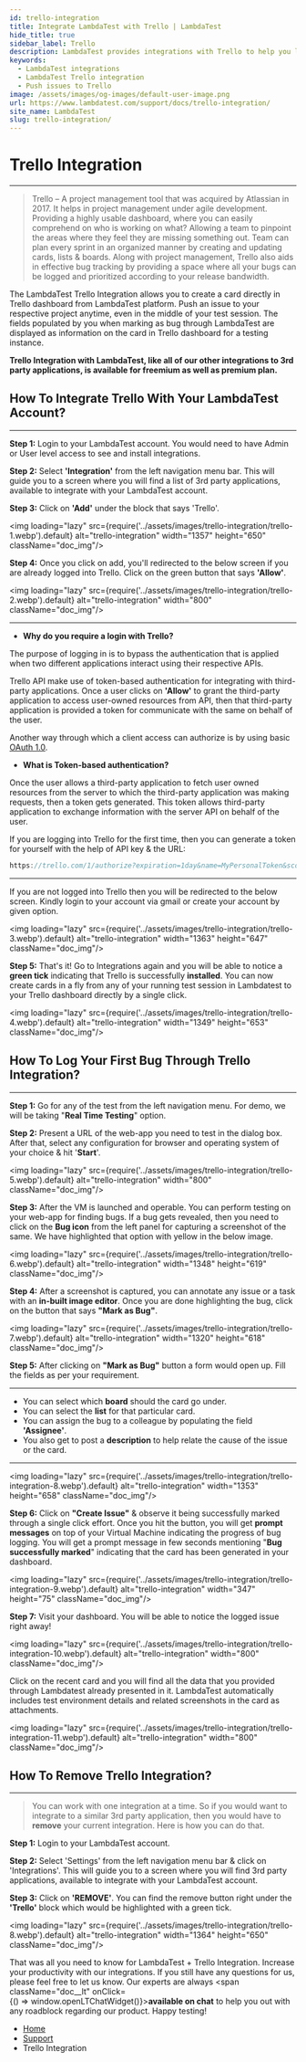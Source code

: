 ```yaml
---
id: trello-integration
title: Integrate LambdaTest with Trello | LambdaTest
hide_title: true
sidebar_label: Trello
description: LambdaTest provides integrations with Trello to help you log bugs directly from the middle of your test session on LambdaTest to your Trello card.
keywords:
  - LambdaTest integrations
  - LambdaTest Trello integration
  - Push issues to Trello
image: /assets/images/og-images/default-user-image.png
url: https://www.lambdatest.com/support/docs/trello-integration/
site_name: LambdaTest
slug: trello-integration/
---
```


<script type="application/ld+json"
      dangerouslySetInnerHTML={{ __html: JSON.stringify({
       "@context": "https://schema.org",
        "@type": "BreadcrumbList",
        "itemListElement": [{
          "@type": "ListItem",
          "position": 1,
          "name": "Home",
          "item": "https://www.lambdatest.com"
        },{
          "@type": "ListItem",
          "position": 2,
          "name": "Support",
          "item": "https://www.lambdatest.com/support/docs/"
        },{
          "@type": "ListItem",
          "position": 3,
          "name": "Trello Integration",
          "item": "https://www.lambdatest.com/support/docs/trello-integration/"
        }]
      })
    }}
></script>

# Trello Integration
***

> Trello – A project management tool that was acquired by Atlassian in 2017. It helps in project management under agile development. Providing a highly usable dashboard, where you can easily comprehend on who is working on what? Allowing a team to pinpoint the areas where they feel they are missing something out. Team can plan every sprint in an organized manner by creating and updating cards, lists & boards. Along with project management, Trello also aids in effective bug tracking by providing a space where all your bugs can be logged and prioritized according to your release bandwidth.

The LambdaTest Trello Integration allows you to create a card directly in Trello dashboard from LambdaTest platform. Push an issue to your respective project anytime, even in the middle of your test session. The fields populated by you when marking as bug through LambdaTest are displayed as information on the card in Trello dashboard for a testing instance.

**Trello Integration with LambdaTest, like all of our other integrations to 3rd party applications, is available for freemium as well as premium plan.**

## How To Integrate Trello With Your LambdaTest Account?

***

**Step 1:** Login to your LambdaTest account. You would need to have Admin or User level access to see and install integrations.

**Step 2:** Select **'Integration'** from the left navigation menu bar. This will guide you to a screen where you will find a list of 3rd party applications, available to integrate with your LambdaTest account.

**Step 3:** Click on **'Add'** under the block that says 'Trello'.

<img loading="lazy" src={require('../assets/images/trello-integration/trello-1.webp').default} alt="trello-integration"  width="1357" height="650" className="doc_img"/>

**Step 4:** Once you click on add, you'll redirected to the below screen if you are already logged into Trello. Click on the green button that says **'Allow'**.

<img loading="lazy" src={require('../assets/images/trello-integration/trello-2.webp').default} alt="trello-integration"  width="800" className="doc_img"/>

---

* **Why do you require a login with Trello?**

The purpose of logging in is to bypass the authentication that is applied when two different applications interact using their respective APIs.

Trello API make use of token-based authentication for integrating with third-party applications. Once a user clicks on **'Allow'** to grant the third-party application to access user-owned resources from API, then that third-party application is provided a token for communicate with the same on behalf of the user.

Another way through which a client access can authorize is by using basic [OAuth 1.0](https://tools.ietf.org/html/rfc5849).

* **What is Token-based authentication?**

Once the user allows a third-party application to fetch user owned resources from the server to which the third-party application was making requests, then a token gets generated. This token allows third-party application to exchange information with the server API on behalf of the user.

If you are logging into Trello for the first time, then you can generate a token for yourself with the help of API key & the URL:
```javascript
https://trello.com/1/authorize?expiration=1day&name=MyPersonalToken&scope=read&response_type=token&key={YourAPIKey}
```
---
If you are not logged into Trello then you will be redirected to the below screen. Kindly login to your account via gmail or create your account by given option.

<img loading="lazy" src={require('../assets/images/trello-integration/trello-3.webp').default} alt="trello-integration"  width="1363" height="647" className="doc_img"/>

**Step 5:** That's it! Go to Integrations again and you will be able to notice a **green tick** indicating that Trello is successfully **installed**. You can now create cards in a fly from any of your running test session in Lambdatest to your Trello dashboard directly by a single click.

<img loading="lazy" src={require('../assets/images/trello-integration/trello-4.webp').default} alt="trello-integration"  width="1349" height="653" className="doc_img"/>

## How To Log Your First Bug Through Trello Integration?
***
**Step 1:** Go for any of the test from the left navigation menu. For demo, we will be taking "**Real Time Testing**" option.

**Step 2:** Present a URL of the web-app you need to test in the dialog box. After that, select any configuration for browser and operating system of your choice & hit '**Start**'.

<img loading="lazy" src={require('../assets/images/trello-integration/trello-5.webp').default} alt="trello-integration"  width="800" className="doc_img"/>

**Step 3:** After the VM is launched and operable. You can perform testing on your web-app for finding bugs. If a bug gets revealed, then you need to click on the **Bug icon** from the left panel for capturing a screenshot of the same. We have highlighted that option with yellow in the below image.

<img loading="lazy" src={require('../assets/images/trello-integration/trello-6.webp').default} alt="trello-integration"  width="1348" height="619" className="doc_img"/>

**Step 4:** After a screenshot is captured, you can annotate any issue or a task with an **in-built image editor**. Once you are done highlighting the bug, click on the button that says **"Mark as Bug"**.

<img loading="lazy" src={require('../assets/images/trello-integration/trello-7.webp').default} alt="trello-integration"  width="1320" height="618" className="doc_img"/>

**Step 5:** After clicking on **"Mark as Bug"** button a form would open up. Fill the fields as per your requirement.

---

* You can select which **board** should the card go under.
* You can select the **list** for that particular card.
* You can assign the bug to a colleague by populating the field **'Assignee'**.
* You also get to post a **description** to help relate the cause of the issue or the card.

---

<img loading="lazy" src={require('../assets/images/trello-integration/trello-integration-8.webp').default} alt="trello-integration"  width="1353" height="658" className="doc_img"/>

**Step 6:** Click on **"Create Issue"** & observe it being successfully marked through a single click effort. Once you hit the button, you will get **prompt messages** on top of your Virtual Machine indicating the progress of bug logging. You will get a prompt message in few seconds mentioning "**Bug successfully marked**" indicating that the card has been generated in your dashboard.

<img loading="lazy" src={require('../assets/images/trello-integration/trello-integration-9.webp').default} alt="trello-integration"  width="347" height="75" className="doc_img"/>

**Step 7:** Visit your dashboard. You will be able to notice the logged issue right away! 

<img loading="lazy" src={require('../assets/images/trello-integration/trello-integration-10.webp').default} alt="trello-integration"  width="800" className="doc_img"/>

Click on the recent card and you will find all the data that you provided through Lambdatest already presented in it. LambdaTest automatically includes test environment details and related screenshots in the card as attachments.

<img loading="lazy" src={require('../assets/images/trello-integration/trello-integration-11.webp').default} alt="trello-integration"   width="800" className="doc_img"/>

## How To Remove Trello Integration?

* * *

> You can work with one integration at a time. So if you would want to integrate to a similar 3rd party application, then you would have to **remove** your current integration. Here is how you can do that.

**Step 1:** Login to your LambdaTest account.

**Step 2:** Select 'Settings' from the left navigation menu bar & click on 'Integrations'. This will guide you to a screen where you will find 3rd party applications, available to integrate with your LambdaTest account.

**Step 3:** Click on **'REMOVE'**. You can find the remove button right under the **'Trello'** block which would be highlighted with a green tick.

<img loading="lazy" src={require('../assets/images/trello-integration/trello-8.webp').default} alt="trello-integration"  width="1364" height="650" className="doc_img"/>

That was all you need to know for LambdaTest + Trello Integration. Increase your productivity with our integrations. If you still have any questions for us, please feel free to let us know. Our experts are always <span className="doc__lt" onClick={() => window.openLTChatWidget()}>**available on chat**</span> to help you out with any roadblock regarding our product. Happy testing!

<nav aria-label="breadcrumbs">
  <ul className="breadcrumbs">
    <li className="breadcrumbs__item">
      <a className="breadcrumbs__link" target="_self" href="https://www.lambdatest.com">
        Home
      </a>
    </li>
    <li className="breadcrumbs__item">
      <a className="breadcrumbs__link" target="_self" href="https://www.lambdatest.com/support/docs/">
        Support
      </a>
    </li>
    <li className="breadcrumbs__item breadcrumbs__item--active">
      <span className="breadcrumbs__link">
        Trello Integration
      </span>
    </li>
  </ul>
</nav>